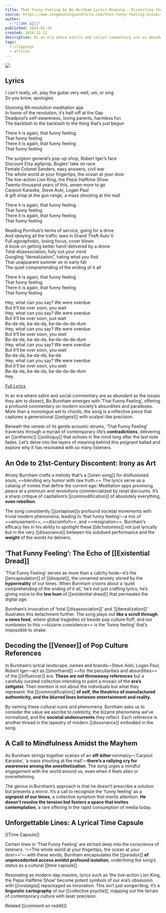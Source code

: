 ```yaml
---
title: That Funny Feeling by Bo Burnham Lyrics Meaning - Dissecting the Modern Malaise in a Masterpiece - Song Meanings and Facts
source: https://www.songmeaningsandfacts.com/that-funny-feeling-dissecting-the-modern-malaise-in-a-masterpiece/
author:
  - "[[SMF AI]]"
published: 2024-01-16
created: 2024-12-22
description: In an era where satire and social commentary are as abundant as the issues they aim to dissect, Bo Burnham emerges with 'That Funny Feeling', offering a profound commentary on modern society's absurdities and paradoxes. More than a monologue set to chords, the song is a reflective piece that captures a generational zeitgeist with scalpel-like precision.
tags:
  - clippings
  - article
---
```

![](https://www.youtube.com/watch?v=ObOqq1knVxs)  
## Lyrics

I can’t really, uh, play the guitar very well, um, or sing  
So you know, apologies

Stunning 8K-resolution meditation app  
In honor of the revolution, it’s half-off at the Gap  
Deadpool’s self-awareness, loving parents, harmless fun  
The backlash to the backlash to the thing that’s just begun

There it is again, that funny feeling  
That funny feeling  
There it is again, that funny feeling  
That funny feeling

The surgeon general’s pop-up shop, Robert Iger’s face  
Discount Etsy agitprop, Bugles’ take on race  
Female Colonel Sanders, easy answers, civil war  
The whole world at your fingertips, the ocean at your door  
The live-action Lion King, the Pepsi Halftime Show  
Twenty-thousand years of this, seven more to go  
Carpool Karaoke, Steve Aoki, Logan Paul  
A gift shop at the gun range, a mass shooting at the mall

There it is again, that funny feeling  
That funny feeling  
There it is again, that funny feeling  
That funny feeling

Reading Pornhub’s terms of service, going for a drive  
And obeying all the traffic laws in Grand Theft Auto V  
Full agoraphobic, losing focus, cover blown  
A book on getting better hand-delivered by a drone  
Total disassociation, fully out your mind  
Googling “derealization”, hating what you find  
That unapparent summer air in early fall  
The quiet comprehending of the ending of it all

There it is again, that funny feeling  
That funny feeling  
There it is again, that funny feeling  
That funny feeling

Hey, what can you say? We were overdue  
But it’ll be over soon, you wait  
Hey, what can you say? We were overdue  
But it’ll be over soon, just wait  
Ba-da-da, ba-da-da, ba-da-da-da-dum  
Hey, what can you say? We were overdue  
But it’ll be over soon, you wait  
Ba-da-da, ba-da-da, ba-da-da-da-dum  
Hey, what can you say? We were overdue  
But it’ll be over soon, you wait  
Ba-da-da, ba-da-da, ba-da  
Hey, what can you say? We were overdue  
But it’ll be over soon, you wait  
Ba-da-da, ba-da-da, ba-da-da-da-dum  
Hey

[Full Lyrics](https://sonichits.com/video/Bo_Burnham/That_Funny_Feeling)

In an era where satire and social commentary are as abundant as the issues they aim to dissect, Bo Burnham emerges with ‘That Funny Feeling’, offering a profound commentary on modern society’s absurdities and paradoxes. More than a monologue set to chords, the song is a reflective piece that captures a generational [[zeitgeist]] with scalpel-like precision.

Beneath the veneer of its gentle acoustic strums, ‘That Funny Feeling’ traverses through a myriad of contemporary life’s **contradictions**, delivering an [[anthemic]] [[soliloquy]] that echoes in the mind long after the last note fades. Let’s delve into the layers of meaning behind this poignant ballad and explore why it has resonated with so many listeners.

## An Ode to 21st-Century Discontent: Irony as Art
#Irony 
Burnham crafts a melody that’s a [[siren song]] for disillusioned souls, ==blending wry humor with raw truth.== The lyrics serve as a catalog of ironies that define the current age: 
Meditation apps promising peace at a premium and revolutions commercialized by retail discounts.
It’s a sharp critique of capitalism’s [[commodification]] of absolutely everything, **even rebellion**.

The song consistently [[juxtapose]]s profound societal movements with trivial modern phenomena, leading to ‘that funny feeling’—a mix of ==amusement==, ==discomfort==, and ==resignation==. Burnham’s efficacy lies in his ability to spotlight these [[dichotomies]] not just lyrically but in the very [[dissonance]] between his subdued performance and the **weight** of the words he delivers.

## ‘That Funny Feeling’: The Echo of [[Existential Dread]]

‘That Funny Feeling’ serves as more than a catchy hook—it’s the [[encapsulation]] of [[disquiet]], the unnamed anxiety stirred by the **hyperreality** of our times. When Burnham croons about a ‘quiet comprehending of the ending of it all,’ he’s not just crafting lyrics; he’s giving voice to the **low hum** of [[existential dread]] that permeates the digital age.

Burnham’s invocation of ‘total [[disassociation]]’ and ‘[[derealization]]’ illustrates this detachment further. The song plays out **like a scroll through a news feed**, where global tragedies sit beside pop culture fluff, and our numbness to this ==bizarre coexistence== is the ‘funny feeling’ that’s impossible to shake.

## Decoding the [[Veneer]] of Pop Culture References

In Burnham’s lyrical landscape, names and brands—Steve Aoki, Logan Paul, Robert Iger—act as [[shorthand]] ==for the peculiarities and absurdities== of the [[influencer]] era.
**These are not throwaway references** but a carefully curated collection intending to paint a mosaic of the **era’s zeitgeist**. Their mention is not about the individuals but what they represent: the [[commodification]] **of self**, **the theatrics of manufactured authenticity, and the blurred lines between entertainment and reality.**

By naming these cultural icons and phenomena, Burnham asks us to consider the value we ascribe to celebrity, the bizarre phenomena we’ve normalized, and the **societal undercurrents** they reflect. Each reference is another thread in the tapestry of modern [[dissonance]] embodied in the song.

## A Call to Mindfulness Amidst the Mayhem

As Burnham strings together scenes of an **off-kilter** normalcy—’Carpool Karaoke’, ‘a mass shooting at the mall’—**there’s a rallying cry for awareness among the anesthetization**. The song urges a mindful engagement with the world around us, even when it feels alien or overwhelming.

The genius in Burnham’s approach is that he doesn’t prescribe a solution but presents a mirror. It’s a call to recognize the ‘funny feeling’ as a **signpost of our times**, a collective symptom that merits attention. **He doesn’t resolve the tension but fosters a space that invites contemplation**, a rare offering in the rapid consumption of media today.

## Unforgettable Lines: A Lyrical Time Capsule
[[Time Capsule]]

Certain lines in ‘That Funny Feeling’ are etched deep into the conscience of listeners. ‘==The whole world at your fingertips, the ocean at your door==’— with these words, Burnham encapsulates the [[paradox]] **of unprecedented access amidst profound isolation**, underlining the song’s status as a cultural [[time capsule]].

Resonating as modern-day maxims, lyrics such as ‘the live-action Lion King, the Pepsi Halftime Show’ become potent symbols of our era’s obsession with [[nostalgia]] repackaged as innovation. This isn’t just songwriting; it’s a **linguistic cartography** of our [[collective psyche]], mapping out the terrain of contemporary culture with laser precision.

Related [[comment on reddit]]